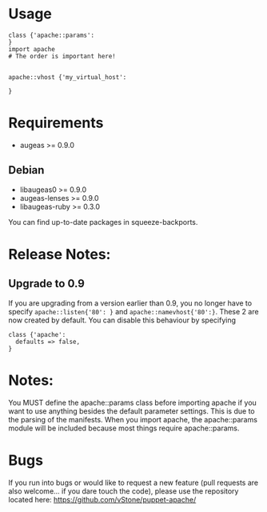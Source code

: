 # Usage

    class {'apache::params':
    }
    import apache
    # The order is important here!


    apache::vhost {'my_virtual_host':

    }

# Requirements

* augeas &gt;= 0.9.0

## Debian

* libaugeas0 &gt;= 0.9.0
* augeas-lenses &gt;= 0.9.0
* libaugeas-ruby &gt;= 0.3.0

You can find up-to-date packages in squeeze-backports.


# Release Notes:

## Upgrade to 0.9

If you are upgrading from a version earlier than 0.9, you no longer have to
specify `apache::listen{'80': }` and `apache::namevhost{'80':}`. These 2 are
now created by default. You can disable this behaviour by specifying

```puppet
class {'apache':
  defaults => false,
}
```


# Notes:

You MUST define the apache::params class before importing apache if you want
to use anything besides the default parameter settings. This is due to the
parsing of the manifests. When you import apache, the apache::params module
will be included because most things require apache::params.


# Bugs

If you run into bugs or would like to request a new feature (pull requests
are also welcome... if you dare touch the code), please use the repository
located here: https://github.com/vStone/puppet-apache/
